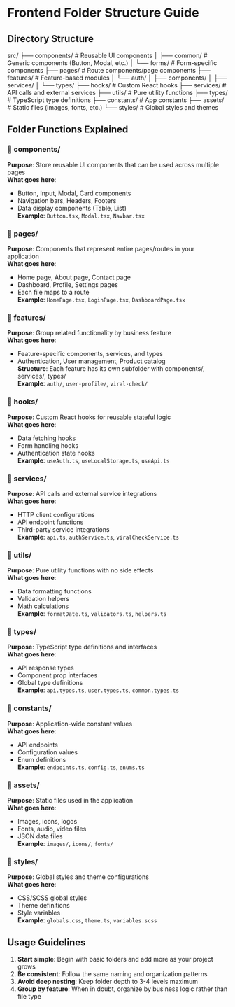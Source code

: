 # Frontend Folder Structure Guide

## Directory Structure

src/
├── components/ # Reusable UI components
│ ├── common/ # Generic components (Button, Modal, etc.)
│ └── forms/ # Form-specific components
├── pages/ # Route components/page components
├── features/ # Feature-based modules
│ └── auth/
│ ├── components/
│ ├── services/
│ └── types/
├── hooks/ # Custom React hooks
├── services/ # API calls and external services
├── utils/ # Pure utility functions
├── types/ # TypeScript type definitions
├── constants/ # App constants
├── assets/ # Static files (images, fonts, etc.)
└── styles/ # Global styles and themes

## Folder Functions Explained

### 📁 components/

**Purpose**: Store reusable UI components that can be used across multiple pages  
**What goes here**:

- Button, Input, Modal, Card components
- Navigation bars, Headers, Footers
- Data display components (Table, List)  
  **Example**: `Button.tsx`, `Modal.tsx`, `Navbar.tsx`

### 📁 pages/

**Purpose**: Components that represent entire pages/routes in your application  
**What goes here**:

- Home page, About page, Contact page
- Dashboard, Profile, Settings pages
- Each file maps to a route  
  **Example**: `HomePage.tsx`, `LoginPage.tsx`, `DashboardPage.tsx`

### 📁 features/

**Purpose**: Group related functionality by business feature  
**What goes here**:

- Feature-specific components, services, and types
- Authentication, User management, Product catalog  
  **Structure**: Each feature has its own subfolder with components/, services/, types/  
  **Example**: `auth/`, `user-profile/`, `viral-check/`

### 📁 hooks/

**Purpose**: Custom React hooks for reusable stateful logic  
**What goes here**:

- Data fetching hooks
- Form handling hooks
- Authentication state hooks  
  **Example**: `useAuth.ts`, `useLocalStorage.ts`, `useApi.ts`

### 📁 services/

**Purpose**: API calls and external service integrations  
**What goes here**:

- HTTP client configurations
- API endpoint functions
- Third-party service integrations  
  **Example**: `api.ts`, `authService.ts`, `viralCheckService.ts`

### 📁 utils/

**Purpose**: Pure utility functions with no side effects  
**What goes here**:

- Data formatting functions
- Validation helpers
- Math calculations  
  **Example**: `formatDate.ts`, `validators.ts`, `helpers.ts`

### 📁 types/

**Purpose**: TypeScript type definitions and interfaces  
**What goes here**:

- API response types
- Component prop interfaces
- Global type definitions  
  **Example**: `api.types.ts`, `user.types.ts`, `common.types.ts`

### 📁 constants/

**Purpose**: Application-wide constant values  
**What goes here**:

- API endpoints
- Configuration values
- Enum definitions  
  **Example**: `endpoints.ts`, `config.ts`, `enums.ts`

### 📁 assets/

**Purpose**: Static files used in the application  
**What goes here**:

- Images, icons, logos
- Fonts, audio, video files
- JSON data files  
  **Example**: `images/`, `icons/`, `fonts/`

### 📁 styles/

**Purpose**: Global styles and theme configurations  
**What goes here**:

- CSS/SCSS global styles
- Theme definitions
- Style variables  
  **Example**: `globals.css`, `theme.ts`, `variables.scss`

## Usage Guidelines

1. **Start simple**: Begin with basic folders and add more as your project grows
2. **Be consistent**: Follow the same naming and organization patterns
3. **Avoid deep nesting**: Keep folder depth to 3-4 levels maximum
4. **Group by feature**: When in doubt, organize by business logic rather than file type
